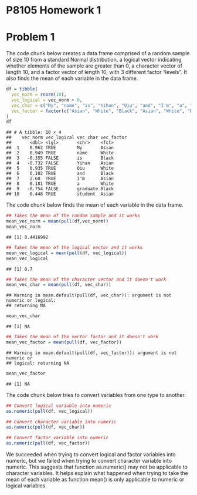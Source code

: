 P8105 Homework 1
================

# Problem 1

The code chunk below creates a data frame comprised of a random sample
of size 10 from a standard Normal distribution, a logical vector
indicating whether elements of the sample are greater than 0, a
character vector of length 10, and a factor vector of length 10, with 3
different factor “levels”. It also finds the mean of each variable in
the data frame.

``` r
df = tibble(
  vec_norm = rnorm(10),
  vec_logical = vec_norm > 0,
  vec_char = c("My", "name", "is", "Yihan", "Qiu", "and", "I'm", "a", "graduate", "student"),
  vec_factor = factor(c("Asian", "White", "Black", "Asian", "White", "Black", "Asian", "White", "Black", "Asian"))
)
df
```

    ## # A tibble: 10 × 4
    ##    vec_norm vec_logical vec_char vec_factor
    ##       <dbl> <lgl>       <chr>    <fct>     
    ##  1    0.962 TRUE        My       Asian     
    ##  2    0.949 TRUE        name     White     
    ##  3   -0.355 FALSE       is       Black     
    ##  4   -0.732 FALSE       Yihan    Asian     
    ##  5    0.935 TRUE        Qiu      White     
    ##  6    0.102 TRUE        and      Black     
    ##  7    2.68  TRUE        I'm      Asian     
    ##  8    0.181 TRUE        a        White     
    ##  9   -0.754 FALSE       graduate Black     
    ## 10    0.448 TRUE        student  Asian

The code chunk below finds the mean of each variable in the data frame.

``` r
## Takes the mean of the random sample and it works
mean_vec_norm = mean(pull(df,vec_norm))
mean_vec_norm
```

    ## [1] 0.4416992

``` r
## Takes the mean of the logical vector and it works
mean_vec_logical = mean(pull(df, vec_logical))
mean_vec_logical
```

    ## [1] 0.7

``` r
## Takes the mean of the character vector and it doesn't work
mean_vec_char = mean(pull(df, vec_char))
```

    ## Warning in mean.default(pull(df, vec_char)): argument is not numeric or logical:
    ## returning NA

``` r
mean_vec_char
```

    ## [1] NA

``` r
## Takes the mean of the vector factor and it doesn't work
mean_vec_factor = mean(pull(df, vec_factor))
```

    ## Warning in mean.default(pull(df, vec_factor)): argument is not numeric or
    ## logical: returning NA

``` r
mean_vec_factor
```

    ## [1] NA

The code chunk below tries to convert variables from one type to
another.

``` r
## Convert logical variable into numeric
as.numeric(pull(df, vec_logical))

## Convert character variable into numeric
as.numeric(pull(df, vec_char))

## Convert factor variable into numeric
as.numeric(pull(df, vec_factor))
```

We succeeded when trying to convert logical and factor variables into
numeric, but we failed when trying to convert character variable into
numeric. This suggests that function as.numeric() may not be applicable
to character variables. It helps explain what happened when trying to
take the mean of each variable as function mean() is only applicable to
numeric or logical variables.
